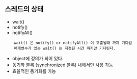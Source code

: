 ## 스레드의 상태

* wait()
* notify()
* notifyAll()

```text
    wait() 은 notify() or notifyAll() 이 호출될때 까지 기다림 
    매개변수가 있는 wait() 는 지정된 시간 까지만 기다린다.
```

- object에 정의가 되어 있다.
- 동기화 블록 (synchronized 블록) 내에서만 사용 가능
- 효율적인 동기화를 가능 


